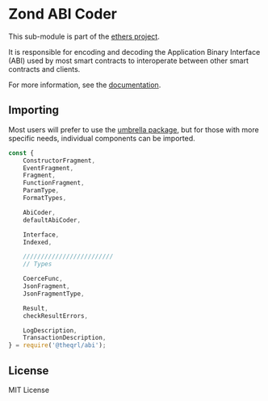 # Zond ABI Coder

This sub-module is part of the [ethers project](https://github.com/ethers-io/ethers.js).

It is responsible for encoding and decoding the Application Binary Interface (ABI)
used by most smart contracts to interoperate between other smart contracts and clients.

For more information, see the [documentation](https://docs.ethers.io/v5/api/utils/abi/).

## Importing

Most users will prefer to use the [umbrella package](https://www.npmjs.com/package/ethers),
but for those with more specific needs, individual components can be imported.

```javascript
const {
	ConstructorFragment,
	EventFragment,
	Fragment,
	FunctionFragment,
	ParamType,
	FormatTypes,

	AbiCoder,
	defaultAbiCoder,

	Interface,
	Indexed,

	/////////////////////////
	// Types

	CoerceFunc,
	JsonFragment,
	JsonFragmentType,

	Result,
	checkResultErrors,

	LogDescription,
	TransactionDescription,
} = require('@theqrl/abi');
```

## License

MIT License
